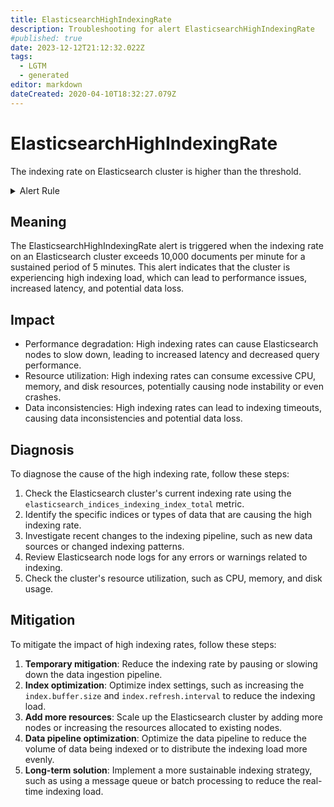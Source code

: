 ```yaml
---
title: ElasticsearchHighIndexingRate
description: Troubleshooting for alert ElasticsearchHighIndexingRate
#published: true
date: 2023-12-12T21:12:32.022Z
tags: 
  - LGTM
  - generated
editor: markdown
dateCreated: 2020-04-10T18:32:27.079Z
---
```


# ElasticsearchHighIndexingRate

The indexing rate on Elasticsearch cluster is higher than the threshold.

<details>
  <summary>Alert Rule</summary>

{{% rule "elasticsearch/prometheus-community-elasticsearch-exporter.yml" "ElasticsearchHighIndexingRate" %}}

{{% comment %}}

```yaml
alert: ElasticsearchHighIndexingRate
expr: sum(rate(elasticsearch_indices_indexing_index_total[1m]))> 10000
for: 5m
labels:
    severity: warning
annotations:
    summary: Elasticsearch High Indexing Rate (instance {{ $labels.instance }})
    description: |-
        The indexing rate on Elasticsearch cluster is higher than the threshold.
          VALUE = {{ $value }}
          LABELS = {{ $labels }}
    runbook: https://github.com/srerun/prometheus-alerts/blob/main/content/runbooks/prometheus-community-elasticsearch-exporter/ElasticsearchHighIndexingRate.md

```

{{% /comment %}}

</details>


## Meaning

The ElasticsearchHighIndexingRate alert is triggered when the indexing rate on an Elasticsearch cluster exceeds 10,000 documents per minute for a sustained period of 5 minutes. This alert indicates that the cluster is experiencing high indexing load, which can lead to performance issues, increased latency, and potential data loss.

## Impact

* Performance degradation: High indexing rates can cause Elasticsearch nodes to slow down, leading to increased latency and decreased query performance.
* Resource utilization: High indexing rates can consume excessive CPU, memory, and disk resources, potentially causing node instability or even crashes.
* Data inconsistencies: High indexing rates can lead to indexing timeouts, causing data inconsistencies and potential data loss.

## Diagnosis

To diagnose the cause of the high indexing rate, follow these steps:

1. Check the Elasticsearch cluster's current indexing rate using the `elasticsearch_indices_indexing_index_total` metric.
2. Identify the specific indices or types of data that are causing the high indexing rate.
3. Investigate recent changes to the indexing pipeline, such as new data sources or changed indexing patterns.
4. Review Elasticsearch node logs for any errors or warnings related to indexing.
5. Check the cluster's resource utilization, such as CPU, memory, and disk usage.

## Mitigation

To mitigate the impact of high indexing rates, follow these steps:

1. **Temporary mitigation**: Reduce the indexing rate by pausing or slowing down the data ingestion pipeline.
2. **Index optimization**: Optimize index settings, such as increasing the `index.buffer.size` and `index.refresh.interval` to reduce the indexing load.
3. **Add more resources**: Scale up the Elasticsearch cluster by adding more nodes or increasing the resources allocated to existing nodes.
4. **Data pipeline optimization**: Optimize the data pipeline to reduce the volume of data being indexed or to distribute the indexing load more evenly.
5. **Long-term solution**: Implement a more sustainable indexing strategy, such as using a message queue or batch processing to reduce the real-time indexing load.